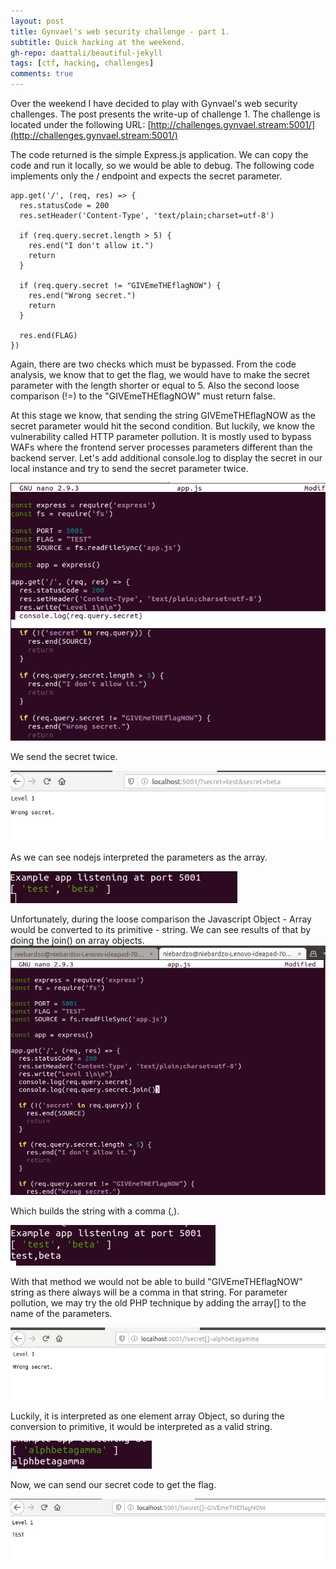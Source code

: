 ```yaml
---
layout: post
title: Gynvael's web security challenge - part 1.
subtitle: Quick hacking at the weekend.
gh-repo: daattali/beautiful-jekyll
tags: [ctf, hacking, challenges]
comments: true
---
```


Over the weekend I have decided to play with Gynvael's web security challenges. The post presents the write-up of challenge 1.
The challenge is located under the following URL:
[http://challenges.gynvael.stream:5001/](http://challenges.gynvael.stream:5001/)

The code returned is the simple Express.js application. We can copy the code and run it locally, so we would be able to debug.
The following code implements only the / endpoint and expects the secret parameter.

```
app.get('/', (req, res) => {
  res.statusCode = 200
  res.setHeader('Content-Type', 'text/plain;charset=utf-8')

  if (req.query.secret.length > 5) {
    res.end("I don't allow it.")
    return
  }

  if (req.query.secret != "GIVEmeTHEflagNOW") {
    res.end("Wrong secret.")
    return
  }

  res.end(FLAG)
})

```

Again, there are two checks which must be bypassed. From the code analysis, we know that to get the flag, we would have to make the secret parameter with the length shorter or equal to 5. Also the second loose comparison (!=) to the "GIVEmeTHEflagNOW" must return false.

At this stage we know, that sending the string GIVEmeTHEflagNOW as the secret parameter would hit the second condition. But luckily, we know the vulnerability called HTTP parameter pollution. It is mostly used to bypass WAFs where the frontend server processes parameters different than the backend server. Let's add additional console.log to display the secret in our local instance and try to send the secret parameter twice.

![gyn_1](https://github.com/niebardzo/niebardzo.github.io/raw/master/img/2020-05-24-gyn1_1.png)

We send the secret twice.

![gyn_1](https://github.com/niebardzo/niebardzo.github.io/raw/master/img/2020-05-24-gyn1_2.png)

As we can see nodejs interpreted the parameters as the array.

![gyn_1](https://github.com/niebardzo/niebardzo.github.io/raw/master/img/2020-05-24-gyn1_3.png)

Unfortunately, during the loose comparison the Javascript Object - Array would be converted to its primitive - string. We can see results of that by doing the join() on array objects.
![gyn_1](https://github.com/niebardzo/niebardzo.github.io/raw/master/img/2020-05-24-gyn1_4.png)

Which builds the string with a comma (,).

![gyn_1](https://github.com/niebardzo/niebardzo.github.io/raw/master/img/2020-05-24-gyn1_5.png)

With that method we would not be able to build "GIVEmeTHEflagNOW" string as there always will be a comma in that string. For parameter pollution, we may try the old PHP technique by adding the array[] to the name of the parameters.

![gyn_1](https://github.com/niebardzo/niebardzo.github.io/raw/master/img/2020-05-24-gyn1_6.png)

Luckily, it is interpreted as one element array Object, so during the conversion to primitive, it would be interpreted as a valid string. 

![gyn_1](https://github.com/niebardzo/niebardzo.github.io/raw/master/img/2020-05-24-gyn1_7.png)

Now, we can send our secret code to get the flag.

![gyn_1](https://github.com/niebardzo/niebardzo.github.io/raw/master/img/2020-05-24-gyn1_8.png)

